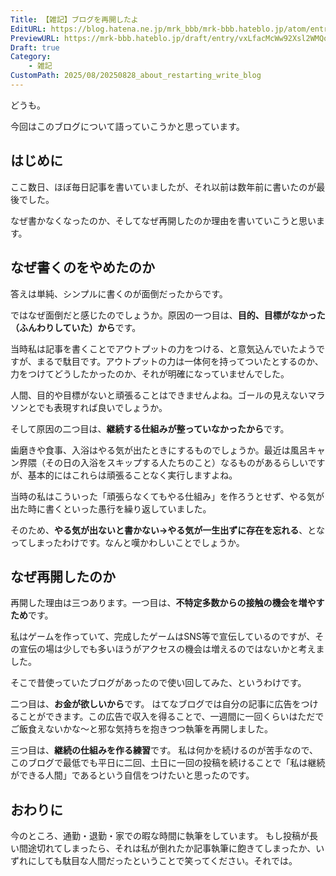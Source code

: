 ```yaml
---
Title: 【雑記】ブログを再開したよ
EditURL: https://blog.hatena.ne.jp/mrk_bbb/mrk-bbb.hateblo.jp/atom/entry/6802418398564027061
PreviewURL: https://mrk-bbb.hateblo.jp/draft/entry/vxLfacMcWw92Xsl2WMQojkZlzCw
Draft: true
Category:
    - 雑記
CustomPath: 2025/08/20250828_about_restarting_write_blog
---
```


どうも。

今回はこのブログについて語っていこうかと思っています。

## はじめに

ここ数日、ほぼ毎日記事を書いていましたが、それ以前は数年前に書いたのが最後でした。

なぜ書かなくなったのか、そしてなぜ再開したのか理由を書いていこうと思います。

## なぜ書くのをやめたのか
答えは単純、シンプルに書くのが面倒だったからです。

ではなぜ面倒だと感じたのでしょうか。原因の一つ目は、**目的、目標がなかった（ふんわりしていた）から**です。

当時私は記事を書くことでアウトプットの力をつける、と意気込んでいたようですが、まるで駄目です。アウトプットの力は一体何を持ってついたとするのか、力をつけてどうしたかったのか、それが明確になっていませんでした。

人間、目的や目標がないと頑張ることはできませんよね。ゴールの見えないマラソンとでも表現すれば良いでしょうか。

そして原因の二つ目は、**継続する仕組みが整っていなかったから**です。

歯磨きや食事、入浴はやる気が出たときにするものでしょうか。最近は風呂キャン界隈（その日の入浴をスキップする人たちのこと）なるものがあるらしいですが、基本的にはこれらは頑張ることなく実行しますよね。

当時の私はこういった「頑張らなくてもやる仕組み」を作ろうとせず、やる気が出た時に書くといった愚行を繰り返していました。

そのため、**やる気が出ないと書かない→やる気が一生出ずに存在を忘れる**、となってしまったわけです。なんと嘆かわしいことでしょうか。

## なぜ再開したのか
再開した理由は三つあります。一つ目は、**不特定多数からの接触の機会を増やすため**です。

私はゲームを作っていて、完成したゲームはSNS等で宣伝しているのですが、その宣伝の場は少しでも多いほうがアクセスの機会は増えるのではないかと考えました。

そこで昔使っていたブログがあったので使い回してみた、というわけです。

二つ目は、**お金が欲しいから**です。
はてなブログでは自分の記事に広告をつけることができます。この広告で収入を得ることで、一週間に一回くらいはただでご飯食えないかな〜と邪な気持ちを抱きつつ執筆を再開しました。

三つ目は、**継続の仕組みを作る練習**です。
私は何かを続けるのが苦手なので、このブログで最低でも平日に二回、土日に一回の投稿を続けることで「私は継続ができる人間」であるという自信をつけたいと思ったのです。

## おわりに
今のところ、通勤・退勤・家での暇な時間に執筆をしています。
もし投稿が長い間途切れてしまったら、それは私が倒れたか記事執筆に飽きてしまったか、いずれにしても駄目な人間だったということで笑ってください。それでは。